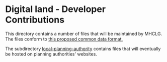 # Digital land - Developer Contributions

This directory contains a number of files that will be maintained by MHCLG. The files conform to [this proposed common data format.](https://digital-land.github.io/project/developer-contributions/)

The subdirectory [local-planning-authority](local-planning-authority) contains files that will eventually be hosted
on planning authorities' websites.
